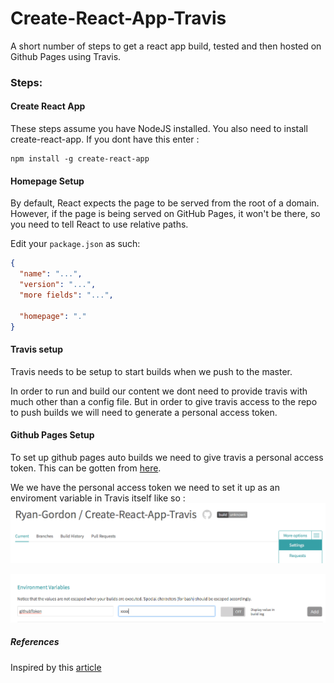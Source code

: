 # Create-React-App-Travis
A short number of steps to get a react app build, tested and then hosted on Github Pages using Travis.



### Steps:

#### Create React App
These steps assume you have NodeJS installed. You also need to install create-react-app. If you dont have this enter : 

```
npm install -g create-react-app
```

#### Homepage Setup

By default, React expects the page to be served from the root of a domain.
However, if the page is being served on GitHub Pages, it won't be there, so you need to tell React to use relative paths.

Edit your `package.json` as such:

```json
{
  "name": "...",
  "version": "...",
  "more fields": "...",
  
  "homepage": "."
}
```

#### Travis setup 
Travis needs to be setup to start builds when we push to the master. 

In order to run and build our content we dont need to provide travis with much other than a config file. But in order to give travis access to the repo to push builds we will need to generate a personal access token. 

#### Github Pages Setup

To set up github pages auto builds we need to give travis a personal access token. This can be gotten from [here](https://github.com/settings/tokens).

We we have the personal access token we need to set it up as an enviroment variable in Travis itself like so :  
![alt text](https://github.com/Ryan-Gordon/Create-React-App-Travis/blob/master/travis-settings.png)
  
![alt text](https://github.com/Ryan-Gordon/Create-React-App-Travis/blob/master/travis-env.png)


##### References
Inspired by this [ article](https://medium.com/@bezgachev/6-simple-steps-to-automatically-test-and-deploy-your-javascript-app-to-github-pages-c4c32a34bcb1)
